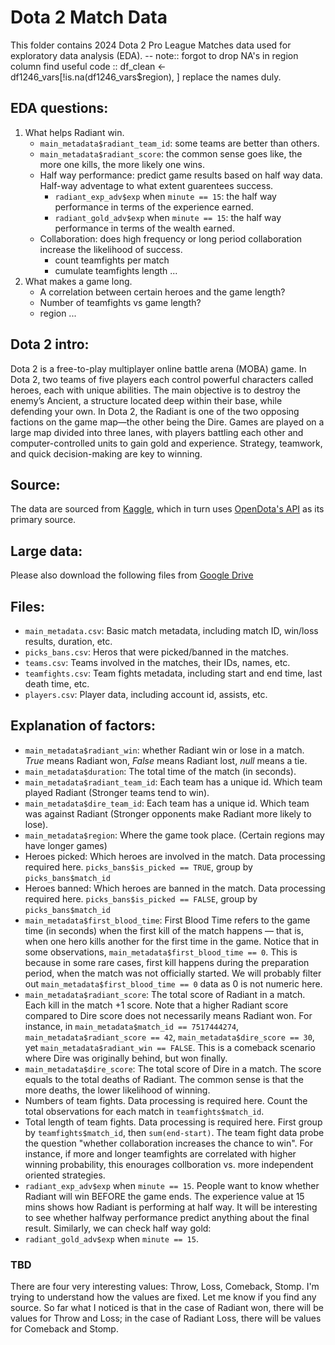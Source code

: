 # Dota 2 Match Data

This folder contains 2024 Dota 2 Pro League Matches data used for exploratory data analysis (EDA). 
-- note:: forgot to drop NA's in region column find useful code :: df_clean <- df1246_vars[!is.na(df1246_vars$region), ] replace the names duly. 
## EDA questions:
1. What helps Radiant win.
   - `main_metadata$radiant_team_id`: some teams are better than others.
   - `main_metadata$radiant_score`: the common sense goes like, the more one kills, the more likely one wins.
   - Half way performance: predict game results based on half way data. Half-way adventage to what extent guarentees success.
     - `radiant_exp_adv$exp` when `minute == 15`: the half way performance in terms of the experience earned.
     - `radiant_gold_adv$exp` when `minute == 15`: the half way performance in terms of the wealth earned.
   - Collaboration: does high frequency or long period collaboration increase the likelihood of success.
     - count teamfights per match
     - cumulate teamfights length
  ...
2. What makes a game long. 
   - A correlation between certain heroes and the game length?
   - Number of teamfights vs game length?
   - region
  ... 

## Dota 2 intro:

Dota 2 is a free-to-play multiplayer online battle arena (MOBA) game. In Dota 2, two teams of five players each control powerful characters called heroes, each with unique abilities. The main objective is to destroy the enemy’s Ancient, a structure located deep within their base, while defending your own. In Dota 2, the Radiant is one of the two opposing factions on the game map—the other being the Dire. Games are played on a large map divided into three lanes, with players battling each other and computer-controlled units to gain gold and experience. Strategy, teamwork, and quick decision-making are key to winning.

## Source:

The data are sourced from [Kaggle](https://www.kaggle.com/datasets/bwandowando/dota-2-pro-league-matches-2023), which in turn uses [OpenDota's API](https://api.opendota.com/) as its primary source.

## Large data:

Please also download the following files from [Google Drive](https://drive.google.com/drive/folders/1EY2Mdo0SbFQVW-ZwG_I84EC_EmrUE51I?usp=share_link)

## Files:
- `main_metadata.csv`: Basic match metadata, including match ID, win/loss results, duration, etc.
- `picks_bans.csv`: Heros that were picked/banned in the matches.
- `teams.csv`: Teams involved in the matches, their IDs, names, etc.
- `teamfights.csv`: Team fights metadata, including start and end time, last death time, etc.
- `players.csv`: Player data, including account id, assists, etc.

## Explanation of factors:

- `main_metadata$radiant_win`: whether Radiant win or lose in a match. *True* means Radiant won, *False* means Radiant lost, *null* means a tie.
- `main_metadata$duration`: The total time of the match (in seconds). 
- `main_metadata$radiant_team_id`: Each team has a unique id. Which team played Radiant (Stronger teams tend to win).
- `main_metadata$dire_team_id`: Each team has a unique id. Which team was against Radiant (Stronger opponents make Radiant more likely to lose). 
- `main_metadata$region`: Where the game took place. (Certain regions may have longer games)
- Heroes picked: Which heroes are involved in the match. Data processing required here. `picks_bans$is_picked == TRUE`, group by `picks_bans$match_id`
- Heroes banned: Which heroes are banned in the match. Data processing required here. `picks_bans$is_picked == FALSE`, group by `picks_bans$match_id`
- `main_metadata$first_blood_time`: First Blood Time refers to the game time (in seconds) when the first kill of the match happens — that is, when one hero kills another for the first time in the game. Notice that in some observations, `main_metadata$first_blood_time == 0`. This is because in some rare cases, first kill happens during the preparation period, when the match was not officially started. We will probably filter out `main_metadata$first_blood_time == 0` data as 0 is not numeric here. 
- `main_metadata$radiant_score`: The total score of Radiant in a match. Each kill in the match +1 score. Note that a higher Radiant score compared to Dire score does not necessarily means Radiant won. For instance, in `main_metadata$match_id == 7517444274`, `main_metadata$radiant_score == 42`, `main_metadata$dire_score == 30`, yet `main_metadata$radiant_win == FALSE`. This is a comeback scenario where Dire was originally behind, but won finally.
- `main_metadata$dire_score`: The total score of Dire in a match. The score equals to the total deaths of Radiant. The common sense is that the more deaths, the lower likelihood of winning. 
- Numbers of team fights. Data processing is required here. Count the total observations for each match in `teamfights$match_id`.
- Total length of team fights. Data processing is required here. First group by `teamfights$match_id`, then `sum(end-start)`. The team fight data probe the question "whether collaboration increases the chance to win". For instance, if more and longer teamfights are correlated with higher winning probability, this enourages collboration vs. more independent oriented strategies.
- `radiant_exp_adv$exp` when `minute == 15`. People want to know whether Radiant will win BEFORE the game ends. The experience value at 15 mins shows how Radiant is performing at half way. It will be interesting to see whether halfway performance predict anything about the final result. Similarly, we can check half way gold:
- `radiant_gold_adv$exp` when `minute == 15`.

### TBD

There are four very interesting values: Throw, Loss, Comeback, Stomp. I'm trying to understand how the values are fixed. Let me know if you find any source. So far what I noticed is that in the case of Radiant won, there will be values for Throw and Loss; in the case of Radiant Loss, there will be values for Comeback and Stomp.
  





